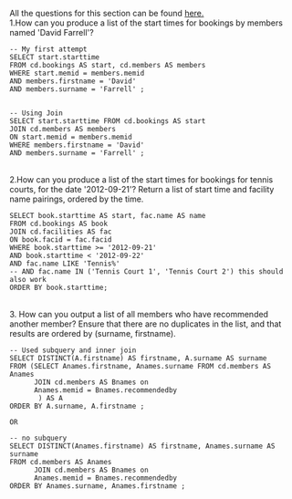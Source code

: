 All the questions for this section can be found [here.](https://pgexercises.com/questions/joins/)
\
1.How can you produce a list of the start times for bookings by members named 'David Farrell'?

```
-- My first attempt
SELECT start.starttime 
FROM cd.bookings AS start, cd.members AS members 
WHERE start.memid = members.memid
AND members.firstname = 'David' 
AND members.surname = 'Farrell' ;


-- Using Join
SELECT start.starttime FROM cd.bookings AS start
JOIN cd.members AS members 
ON start.memid = members.memid
WHERE members.firstname = 'David' 
AND members.surname = 'Farrell' ;
```
\
2.How can you produce a list of the start times for bookings for tennis courts, for the date '2012-09-21'? Return a list of start time and facility name pairings, ordered by the time.
```
SELECT book.starttime AS start, fac.name AS name 
FROM cd.bookings AS book
JOIN cd.facilities AS fac
ON book.facid = fac.facid
WHERE book.starttime >= '2012-09-21'
AND book.starttime < '2012-09-22'
AND fac.name LIKE 'Tennis%'
-- AND fac.name IN ('Tennis Court 1', 'Tennis Court 2') this should also work
ORDER BY book.starttime;
```

\
3. How can you output a list of all members who have recommended another member? Ensure that there are no duplicates in the list, and that results are ordered by (surname, firstname).
```
-- Used subquery and inner join
SELECT DISTINCT(A.firstname) AS firstname, A.surname AS surname
FROM (SELECT Anames.firstname, Anames.surname FROM cd.members AS Anames
	  JOIN cd.members AS Bnames on
	  Anames.memid = Bnames.recommendedby
	   ) AS A
ORDER BY A.surname, A.firstname ;

OR

-- no subquery
SELECT DISTINCT(Anames.firstname) AS firstname, Anames.surname AS surname
FROM cd.members AS Anames
	  JOIN cd.members AS Bnames on
	  Anames.memid = Bnames.recommendedby
ORDER BY Anames.surname, Anames.firstname ;
```
 












